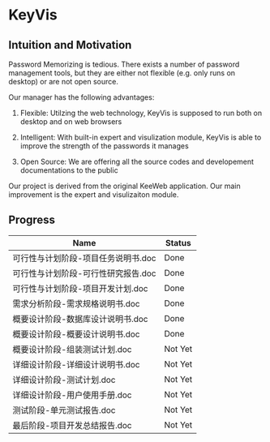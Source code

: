 # KeyVis

## Intuition and Motivation

Password Memorizing is tedious. There exists a number of password management tools, but they are either not flexible (e.g. only runs on desktop) or are not open source.

Our manager has the following advantages:

1. Flexible: Utilzing the web technology, KeyVis is supposed to run both on desktop and on web browsers

2. Intelligent: With built-in expert and visulization module, KeyVis is able to improve the strength of the passwords it manages

3. Open Source: We are offering all the source codes and developement documentations to the public

Our project is derived from the original KeeWeb application. Our main improvement is the expert and visulizaiton module.

## Progress

| Name | Status |
|------|--------|
| 可行性与计划阶段-项目任务说明书.doc | Done |
| 可行性与计划阶段-可行性研究报告.doc | Done |
| 可行性与计划阶段-项目开发计划.doc   | Done |
| 需求分析阶段-需求规格说明书.doc     | Done |
| 概要设计阶段-数据库设计说明书.doc   | Done |
| 概要设计阶段-概要设计说明书.doc     | Done |
| 概要设计阶段-组装测试计划.doc       | Not Yet |
| 详细设计阶段-详细设计说明书.doc     | Not Yet |
| 详细设计阶段-测试计划.doc           | Not Yet |
| 详细设计阶段-用户使用手册.doc       | Not Yet |
| 测试阶段-单元测试报告.doc           | Not Yet |
| 最后阶段-项目开发总结报告.doc       | Not Yet |